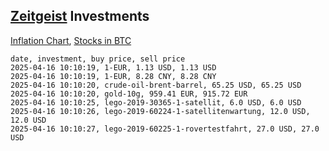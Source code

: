 ## [Zeitgeist](index.html) Investments

[Inflation Chart](https://inflationchart.com),
[Stocks in BTC](https://stonksinbtc.xyz/)

```
date, investment, buy price, sell price
2025-04-16 10:10:19, 1-EUR, 1.13 USD, 1.13 USD
2025-04-16 10:10:19, 1-EUR, 8.28 CNY, 8.28 CNY
2025-04-16 10:10:20, crude-oil-brent-barrel, 65.25 USD, 65.25 USD
2025-04-16 10:10:20, gold-10g, 959.41 EUR, 915.72 EUR
2025-04-16 10:10:25, lego-2019-30365-1-satellit, 6.0 USD, 6.0 USD
2025-04-16 10:10:26, lego-2019-60224-1-satellitenwartung, 12.0 USD, 12.0 USD
2025-04-16 10:10:27, lego-2019-60225-1-rovertestfahrt, 27.0 USD, 27.0 USD
```
